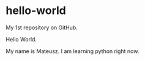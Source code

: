 # hello-world
My 1st repository on GitHub.

Hello World.

My name is Mateusz. 
I am learning python right now.
